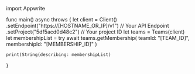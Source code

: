 import Appwrite

func main() async throws {
    let client = Client()
      .setEndpoint("https://[HOSTNAME_OR_IP]/v1") // Your API Endpoint
      .setProject("5df5acd0d48c2") // Your project ID
    let teams = Teams(client)
    let membershipList = try await teams.getMembership(
        teamId: "[TEAM_ID]",
        membershipId: "[MEMBERSHIP_ID]"
    )

    print(String(describing: membershipList)
}
